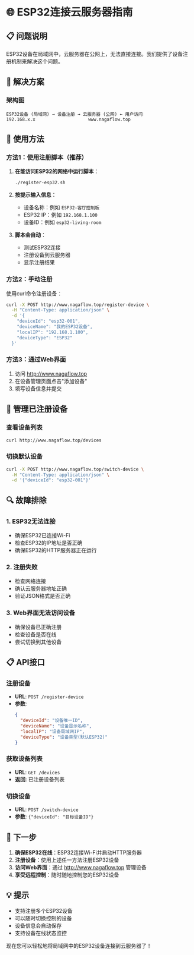 # 🌐 ESP32连接云服务器指南

## 📋 问题说明

ESP32设备在局域网中，云服务器在公网上，无法直接连接。我们提供了设备注册机制来解决这个问题。

## 🔧 解决方案

### 架构图
```
ESP32设备 (局域网) → 设备注册 → 云服务器 (公网) ← 用户访问
192.168.x.x                    www.nagaflow.top
```

## 🚀 使用方法

### 方法1：使用注册脚本（推荐）

1. **在能访问ESP32的网络中运行脚本**：
   ```bash
   ./register-esp32.sh
   ```

2. **按提示输入信息**：
   - 设备名称：例如 `ESP32-客厅控制板`
   - ESP32 IP：例如 `192.168.1.100`
   - 设备ID：例如 `esp32-living-room`

3. **脚本会自动**：
   - 测试ESP32连接
   - 注册设备到云服务器
   - 显示注册结果

### 方法2：手动注册

使用curl命令注册设备：

```bash
curl -X POST http://www.nagaflow.top/register-device \
  -H "Content-Type: application/json" \
  -d '{
    "deviceId": "esp32-001",
    "deviceName": "我的ESP32设备",
    "localIP": "192.168.1.100",
    "deviceType": "ESP32"
  }'
```

### 方法3：通过Web界面

1. 访问 http://www.nagaflow.top
2. 在设备管理页面点击"添加设备"
3. 填写设备信息并提交

## 📱 管理已注册设备

### 查看设备列表
```bash
curl http://www.nagaflow.top/devices
```

### 切换默认设备
```bash
curl -X POST http://www.nagaflow.top/switch-device \
  -H "Content-Type: application/json" \
  -d '{"deviceId": "esp32-001"}'
```

## 🔍 故障排除

### 1. ESP32无法连接
- 确保ESP32已连接Wi-Fi
- 检查ESP32的IP地址是否正确
- 确保ESP32的HTTP服务器正在运行

### 2. 注册失败
- 检查网络连接
- 确认云服务器地址正确
- 验证JSON格式是否正确

### 3. Web界面无法访问设备
- 确保设备已正确注册
- 检查设备是否在线
- 尝试切换到其他设备

## 📋 API接口

### 注册设备
- **URL**: `POST /register-device`
- **参数**:
  ```json
  {
    "deviceId": "设备唯一ID",
    "deviceName": "设备显示名称",
    "localIP": "设备局域网IP",
    "deviceType": "设备类型(默认ESP32)"
  }
  ```

### 获取设备列表
- **URL**: `GET /devices`
- **返回**: 已注册设备列表

### 切换设备
- **URL**: `POST /switch-device`
- **参数**: `{"deviceId": "目标设备ID"}`

## 🎯 下一步

1. **确保ESP32在线**：ESP32连接Wi-Fi并启动HTTP服务器
2. **注册设备**：使用上述任一方法注册ESP32设备
3. **访问Web界面**：通过 http://www.nagaflow.top 管理设备
4. **享受远程控制**：随时随地控制您的ESP32设备

## 💡 提示

- 支持注册多个ESP32设备
- 可以随时切换控制的设备
- 设备信息会自动保存
- 支持设备在线状态监控

现在您可以轻松地将局域网中的ESP32设备连接到云服务器了！
